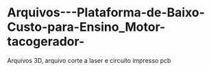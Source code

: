 # Arquivos---Plataforma-de-Baixo-Custo-para-Ensino_Motor-tacogerador-
Arquivos 3D, arquivo corte a laser e circuito impresso pcb

